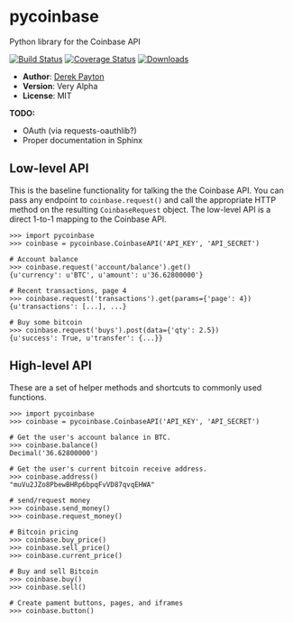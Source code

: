 pycoinbase
==========

Python library for the Coinbase API

[![Build Status](https://secure.travis-ci.org/dmpayton/pycoinbase.png)](http://travis-ci.org/dmpayton/pycoinbase)
[![Coverage Status](https://coveralls.io/repos/dmpayton/pycoinbase/badge.png)](https://coveralls.io/r/dmpayton/pycoinbase)
[![Downloads](https://pypip.in/d/pycoinbase/badge.png)](https://pypi.python.org/pypi/pycoinbase)

* **Author**: [Derek Payton](http://dmpayton.com)
* **Version**: Very Alpha
* **License**: MIT

**TODO:**

* OAuth (via requests-oauthlib?)
* Proper documentation in Sphinx

Low-level API
-------------

This is the baseline functionality for talking the the Coinbase API. You can
pass any endpoint to `coinbase.request()` and call the appropriate HTTP method
on the resulting `CoinbaseRequest` object. The low-level API is a direct
1-to-1 mapping to the Coinbase API.

```
>>> import pycoinbase
>>> coinbase = pycoinbase.CoinbaseAPI('API_KEY', 'API_SECRET')

# Account balance
>>> coinbase.request('account/balance').get()
{u'currency': u'BTC', u'amount': u'36.62800000'}

# Recent transactions, page 4
>>> coinbase.request('transactions').get(params={'page': 4})
{u'transactions': [...], ...}

# Buy some bitcoin
>>> coinbase.request('buys').post(data={'qty': 2.5})
{u'success': True, u'transfer': {...}}
```

High-level API
--------------

These are a set of helper methods and shortcuts to commonly used functions.

```
>>> import pycoinbase
>>> coinbase = pycoinbase.CoinbaseAPI('API_KEY', 'API_SECRET')

# Get the user's account balance in BTC.
>>> coinbase.balance()
Decimal('36.62800000')

# Get the user's current bitcoin receive address.
>>> coinbase.address()
"muVu2JZo8PbewBHRp6bpqFvVD87qvqEHWA"

# send/request money
>>> coinbase.send_money()
>>> coinbase.request_money()

# Bitcoin pricing
>>> coinbase.buy_price()
>>> coinbase.sell_price()
>>> coinbase.current_price()

# Buy and sell Bitcoin
>>> coinbase.buy()
>>> coinbase.sell()

# Create pament buttons, pages, and iframes
>>> coinbase.button()
```
